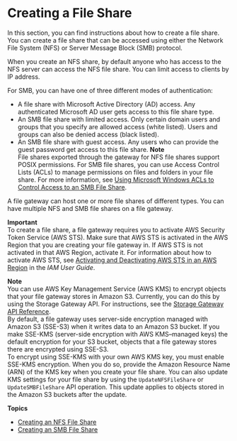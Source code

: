 # Creating a File Share<a name="GettingStartedCreateFileShare"></a>

In this section, you can find instructions about how to create a file share\. You can create a file share that can be accessed using either the Network File System \(NFS\) or Server Message Block \(SMB\) protocol\. 

When you create an NFS share, by default anyone who has access to the NFS server can access the NFS file share\. You can limit access to clients by IP address\.

For SMB, you can have one of three different modes of authentication:
+ A file share with Microsoft Active Directory \(AD\) access\. Any authenticated Microsoft AD user gets access to this file share type\.
+ An SMB file share with limited access\. Only certain domain users and groups that you specify are allowed access \(white listed\)\. Users and groups can also be denied access \(black listed\)\.
+ An SMB file share with guest access\. Any users who can provide the guest password get access to this file share\.
**Note**  
File shares exported through the gateway for NFS file shares support POSIX permissions\. For SMB file shares, you can use Access Control Lists \(ACLs\) to manage permissions on files and folders in your file share\. For more information, see [Using Microsoft Windows ACLs to Control Access to an SMB File Share](smb-acl.md)\.

A file gateway can host one or more file shares of different types\. You can have multiple NFS and SMB file shares on a file gateway\.

**Important**  
To create a file share, a file gateway requires you to activate AWS Security Token Service \(AWS STS\)\. Make sure that AWS STS is activated in the AWS Region that you are creating your file gateway in\. If AWS STS is not activated in that AWS Region, activate it\. For information about how to activate AWS STS, see [Activating and Deactivating AWS STS in an AWS Region](https://docs.aws.amazon.com/IAM/latest/UserGuide/id_credentials_temp_enable-regions.html) in the *IAM User Guide*\.

**Note**  
You can use AWS Key Management Service \(AWS KMS\) to encrypt objects that your file gateway stores in Amazon S3\. Currently, you can do this by using the Storage Gateway API\. For instructions, see the [Storage Gateway API Reference](https://docs.aws.amazon.com/storagegateway/latest/APIReference/API_Operations.html)\.   
By default, a file gateway uses server\-side encryption managed with Amazon S3 \(SSE\-S3\) when it writes data to an Amazon S3 bucket\. If you make SSE\-KMS \(server\-side encryption with AWS KMS–managed keys\) the default encryption for your S3 bucket, objects that a file gateway stores there are encrypted using SSE\-S3\.   
To encrypt using SSE\-KMS with your own AWS KMS key, you must enable SSE\-KMS encryption\. When you do so, provide the Amazon Resource Name \(ARN\) of the KMS key when you create your file share\. You can also update KMS settings for your file share by using the `UpdateNFSFileShare` or `UpdateSMBFileShare` API operation\. This update applies to objects stored in the Amazon S3 buckets after the update\.

**Topics**
+ [Creating an NFS File Share](CreatingAnNFSFileShare.md)
+ [Creating an SMB File Share](CreatingAnSMBFileShare.md)